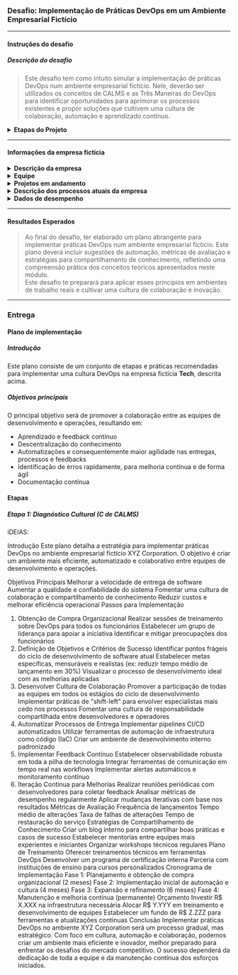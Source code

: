 ### Desafio: Implementação de Práticas DevOps em um Ambiente Empresarial Fictício

<hr>

#### Instruções do desafio

##### Descrição do desafio

> Este desafio tem como intuito simular a implementação de práticas DevOps num ambiente empresarial fictício. Nele, deverão ser utilizados os conceitos de CALMS e as Três Maneiras do DevOps para identificar oportunidades para aprimorar os processos existentes e propor soluções que cultivem uma cultura de colaboração, automação e aprendizado contínuo.

<details>
  <summary><strong>Etapas do Projeto</strong></summary>
  <ol>
    <li>
        <strong>Diagnóstico Cultural (C de CALMS):</strong>
        <ul>
            <li>Identifique um processo na empresa fictícia que poderia se beneficiar da implementação das práticas DevOps.</li>
            <li>Descreva o processo atual, destacando possíveis pontos de atrito entre as equipes e oportunidades de melhoria.</li>
        </ul>
    </li>
    <li>
        <strong>Automação (A de CALMS):</strong>
        <ul>
            <li>Proponha uma solução de automação para otimizar o processo identificado na etapa anterior.</li>
            <li>Elabore um plano para implementar a automação de forma eficiente e minimizar possíveis resistências.</li>
        </ul>
    </li>
    <li>
        <strong>Mensuração e Compartilhamento de Conhecimento (M e S de CALMS):</strong>
        <ul>
            <li>Estabeleça métricas relevantes para avaliar o impacto da automação na eficiência e qualidade do processo.</li>
            <li>Elabore um plano para disseminar o conhecimento acerca das melhorias implementadas e cultivar uma cultura de colaboração e aprendizado.</li>
        </ul>
    </li>
    <li>
        <strong>Três Maneiras:</strong>
        <ul>
            <li><strong>Primeira Maneira (Acelerar o Fluxo):</strong> Identifique oportunidades para simplificar o processo e acelerar a entrega de valor aos clientes.</li>
            <li><strong>Segunda Maneira (Ampliar o Feedback):</strong> Estabeleça um mecanismo para coletar feedback periodicamente e integrá-lo ao ciclo de desenvolvimento.</li>
            <li><strong>Terceira Maneira (Experimentar e Aprender):</strong> Incentive uma cultura de experimentação e aprendizado, onde falhas são vistas como oportunidades de melhoria.</li>
        </ul>
    </li>
    
  </ol>
</details>

<hr>

#### Informações da empresa fictícia

<details>
    <summary><strong>Descrição da empresa</strong></summary>
    A <strong>Tech</strong> é uma empresa fictícia especializada em desenvolvimento de software, que oferece soluções inovadoras para clientes de diversos setores. Sua missão é simplificar a vida das pessoas através da tecnologia.
</details>

<details>
    <summary><strong>Equipe</strong></summary>
    <ul>
        <li><strong>Desenvolvimento:</strong> 14 desenvolvedores com experiência em Java, C# e JavaScript. Apenas um profissional tem conhecimento em Delphi, a linguagem do sistema legado.</li>
        <li><strong>Operações:</strong> A equipe de operações, composta por 4 profissionais, enfrenta desafios para manter a infraestrutura de TI e os sistemas em funcionamento eficiente, frequentemente lidando com problemas de escalabilidade e desempenho.</li>
    </ul>
</details>

<details>
    <summary><strong>Projetos em andamento</strong></summary>
    <ul>
        <li><strong>Sistema de Gestão de Vendas (LEGADO):</strong> Um aplicativo para gerenciamento de vendas que inclui controle de estoque, emissão de notas fiscais e relatórios de vendas.</li>
        <li><strong>Plataforma de E-commerce:</strong> uma plataforma de e-commerce escalável para clientes do setor varejista.</li>
    </ul>
</details>

<details>
    <summary><strong>Descrição dos processos atuais da empresa</strong></summary>
    <ul>
        <li><strong>Entrega de Código:</strong> Após a conclusão do desenvolvimento de um novo recurso, os desenvolvedores preparam um pacote de implantação e o encaminham à equipe de operações.</li>
        <li><strong>Deploy:</strong> O deploy é realizado manualmente no ambiente de produção, sem seguir um procedimento padronizado ou utilizar automação.</li>
        <li><strong>Testes:</strong> A equipe de operações conduz testes manuais no ambiente para verificar a funcionalidade e a integridade do código após o deploy em produção.</li>
        <li><strong>Monitoramento:</strong> Após o deploy, a equipe de operações monitora manualmente o sistema de logs do servidor, para identificar problemas ou falhas que possam surgir.</li>
    </ul>
</details>

<details>
    <summary><strong>Dados de desempenho</strong></summary>
    <ul>
        <li><strong>Tempo médio entre a entrega do código e o deploy:</strong> 2 dias</li>
        <li><strong>Taxa de sucesso dos deploys manuais:</strong> 80%</li>
        <li><strong>Número de incidentes após o deploy:</strong> média de 2 por semana.</li>
        <li><strong>Tempo médio de recuperação (MTTR) de incidentes:</strong> 4 horas.</li>
    </ul>
</details>

<hr>

#### Resultados Esperados

> Ao final do desafio, ter elaborado um plano abrangente para implementar práticas DevOps num ambiente empresarial fictício. Este plano deverá incluir sugestões de automação, métricas de avaliação e estratégias para compartilhamento de conhecimento, refletindo uma compreensão prática dos conceitos teóricos apresentados neste módulo. <br>
Este desafio te preparará para aplicar esses princípios em ambientes de trabalho reais e cultivar uma cultura de colaboração e inovação.

<hr>

### Entrega

#### Plano de implementação

##### Introdução

Este plano consiste de um conjunto de etapas e práticas recomendadas para implementar uma cultura DevOps na empresa fictícia **Tech**, descrita acima. 


##### Objetivos principais

O principal objetivo será de promover a colaboração entre as equipes de desenvolvimento e operações, resultando em:
- Aprendizado e feedback contínuo
- Descentralização do conhecimento
- Automatizações e consequentemente maior agilidade nas entregas, processos e feedbacks
- Identificação de erros rapidamente, para melhoria contínua e de forma ágil
- Documentação contínua

#### Etapas

##### Etapa 1: Diagnóstico Cultural (C de CALMS)

iDEIAS:

Introdução
Este plano detalha a estratégia para implementar práticas DevOps no ambiente empresarial fictício XYZ Corporation. O objetivo é criar um ambiente mais eficiente, automatizado e colaborativo entre equipes de desenvolvimento e operações.

Objetivos Principais
Melhorar a velocidade de entrega de software
Aumentar a qualidade e confiabilidade do sistema
Fomentar uma cultura de colaboração e compartilhamento de conhecimento
Reduzir custos e melhorar eficiência operacional
Passos para Implementação
1. Obtenção de Compra Organizacional
Realizar sessões de treinamento sobre DevOps para todos os funcionários
Estabelecer um grupo de liderança para apoiar a iniciativa
Identificar e mitigar preocupações dos funcionários
2. Definição de Objetivos e Critérios de Sucesso
Identificar pontos frágeis do ciclo de desenvolvimento de software atual
Estabelecer metas específicas, mensuráveis e realistas (ex: reduzir tempo médio de lançamento em 30%)
Visualizar o processo de desenvolvimento ideal com as melhorias aplicadas
3. Desenvolver Cultura de Colaboração
Promover a participação de todas as equipes em todos os estágios do ciclo de desenvolvimento
Implementar práticas de "shift-left" para envolver especialistas mais cedo nos processos
Fomentar uma cultura de responsabilidade compartilhada entre desenvolvedores e operadores
4. Automatizar Processos de Entrega
Implementar pipelines CI/CD automatizados
Utilizar ferramentas de automação de infraestrutura como código (IaC)
Criar um ambiente de desenvolvimento interno padronizado
5. Implementar Feedback Contínuo
Estabelecer observabilidade robusta em toda a pilha de tecnologia
Integrar ferramentas de comunicação em tempo real nas workflows
Implementar alertas automáticos e monitoramento contínuo
6. Iteração Contínua para Melhorias
Realizar reuniões periódicas com desenvolvedores para coletar feedback
Analisar métricas de desempenho regularmente
Aplicar mudanças iterativas com base nos resultados
Métricas de Avaliação
Frequência de lançamentos
Tempo médio de alterações
Taxa de falhas de alterações
Tempo de restauração do serviço
Estratégias de Compartilhamento de Conhecimento
Criar um blog interno para compartilhar boas práticas e casos de sucesso
Estabelecer mentorias entre equipes mais experientes e iniciantes
Organizar workshops técnicos regulares
Plano de Treinamento
Oferecer treinamentos técnicos em ferramentas DevOps
Desenvolver um programa de certificação interna
Parceria com instituições de ensino para cursos personalizados
Cronograma de Implementação
Fase 1: Planejamento e obtenção de compra organizacional (2 meses)
Fase 2: Implementação inicial de automação e cultura (4 meses)
Fase 3: Expansão e refinamento (6 meses)
Fase 4: Manutenção e melhoria contínua (permanente)
Orçamento
Investir R$ X.XXX na infraestrutura necessária
Alocar R$ Y.YYY em treinamento e desenvolvimento de equipes
Estabelecer um fundo de R$ Z.ZZZ para ferramentas e atualizações contínuas
Conclusão
Implementar práticas DevOps no ambiente XYZ Corporation será um processo gradual, mas estratégico. Com foco em cultura, automação e colaboração, podemos criar um ambiente mais eficiente e inovador, melhor preparado para enfrentar os desafios do mercado competitivo. O sucesso dependerá da dedicação de toda a equipe e da manutenção contínua dos esforços iniciados.


